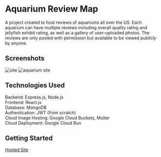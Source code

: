 # Aquarium Review Map
A project created to host reviews of aquariums all over the US. Each aquarium can have multiple reviews including overall quality rating and jellyfish exhibit rating, as well as a gallery of user-uploaded photos. The reviews are only posted with permission but available to be viewed publicly by anyone.

## Screenshots
![site](https://github.com/ambornstein/JellyfishMap/assets/22874704/be314a4a-7a92-4b5c-9d52-9787bb21c4eb)
![aquarium site](https://github.com/ambornstein/JellyfishMap/assets/22874704/38731270-3736-435c-a246-ab74f2e00206)

## Technologies Used
Backend: Express.js, Node.js  
Frontend: React.js  
Database: MongoDB  
Authentication: JWT (from scratch)  
Cloud Image Hosting: Google Cloud Buckets, Multer  
Cloud Deployment: Google Cloud Run  

## Getting Started
[Hosted Site](https://jellyfishmap-5i7hp45fea-uc.a.run.app/)
